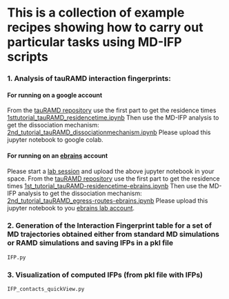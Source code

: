 #  This is a collection of example recipes showing how to carry out particular tasks using MD-IFP scripts


### 1. Analysis of tauRAMD interaction fingerprints:
####    For running on a google account
From the [tauRAMD repository](https://github.com/HITS-MCM/tauRAMD) use the first part to get the residence times [1sttutorial_tauRAMD_residencetime.ipynb](https://github.com/HITS-MCM/tauRAMD/blob/master/1sttutorial_tauRAMD_residencetime.ipynb)
Then use the MD-IFP analysis to get the dissociation mechanism: [2nd_tutorial_tauRAMD_dissociationmechanism.ipynb](./2nd_tutorial_tauRAMD_dissociationmechanism.ipynb)
Please upload this jupyter notebook to google colab.
####    For running on an [ebrains](https://wiki.ebrains.eu/bin/view/Main/) account
Please start a [lab session](https://lab.ebrains.eu/) and upload the above jupyter notebook in your space.
From the [tauRAMD repository](https://github.com/HITS-MCM/tauRAMD) use the first part to get the residence times [1st_tutorial_tauRAMD-residencetime-ebrains.ipynb](https://github.com/HITS-MCM/tauRAMD/blob/master/1st_tutorial_tauRAMD-residencetime-ebrains.ipynb)
Then use the MD-IFP analysis to get the dissociation mechanism: [2nd_tutorial_tauRAMD_egress-routes-ebrains.ipynb](./2nd_tutorial_tauRAMD_egress-routes-ebrains.ipynb)
Please upload this jupyter notebook to you [ebrains lab account](https://lab.ebrains.eu).

### 2. Generation of the Interaction Fingerprint table for a set of MD trajectories obtained either from standard MD simulations or RAMD simulations and saving IFPs in a pkl file
    IFP.py
### 3. Visualization  of computed IFPs (from pkl file with IFPs)
    IFP_contacts_quickView.py

